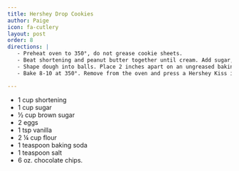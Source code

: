```yaml
---
title: Hershey Drop Cookies
author: Paige
icon: fa-cutlery
layout: post
order: 8
directions: |
   - Preheat oven to 350°, do not grease cookie sheets.
   - Beat shortening and peanut butter together until cream. Add sugar, beating thoroughly after each addition. Beat in eggs and vanilla. Mix remaining dry ingredients and blend into the peanut butter mixture. 
   - Shape dough into balls. Place 2 inches apart on an ungreased baking sheet.
   - Bake 8-10 at 350°. Remove from the oven and press a Hershey Kiss into the center of each cookie. Return to the oven and bake an additional 2-4 minutes.

---
```


<ul>
	<li>1 cup shortening</li>
	<li>1 cup sugar</li>
	<li>½ cup brown sugar</li>
	<li>2 eggs</li>
	<li>1 tsp vanilla</li>
	<li>2 ¼ cup flour</li>
	<li>1 teaspoon baking soda</li>
	<li>1 teaspoon salt</li>
	<li>6 oz. chocolate chips.</li>
</ul>